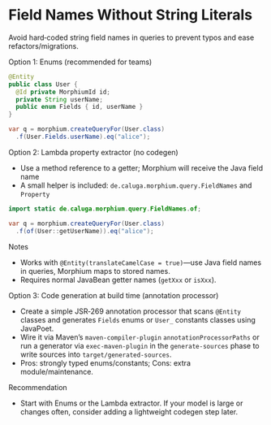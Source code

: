 # Field Names Without String Literals

Avoid hard‑coded string field names in queries to prevent typos and ease refactors/migrations.

Option 1: Enums (recommended for teams)
```java
@Entity
public class User {
  @Id private MorphiumId id;
  private String userName;
  public enum Fields { id, userName }
}

var q = morphium.createQueryFor(User.class)
  .f(User.Fields.userName).eq("alice");
```

Option 2: Lambda property extractor (no codegen)
- Use a method reference to a getter; Morphium will receive the Java field name
- A small helper is included: `de.caluga.morphium.query.FieldNames` and `Property`
```java
import static de.caluga.morphium.query.FieldNames.of;

var q = morphium.createQueryFor(User.class)
  .f(of(User::getUserName)).eq("alice");
```
Notes
- Works with `@Entity(translateCamelCase = true)`—use Java field names in queries, Morphium maps to stored names.
- Requires normal JavaBean getter names (`getXxx` or `isXxx`).

Option 3: Code generation at build time (annotation processor)
- Create a simple JSR‑269 annotation processor that scans `@Entity` classes and generates `Fields` enums or `User_` constants classes using JavaPoet.
- Wire it via Maven’s `maven-compiler-plugin` `annotationProcessorPaths` or run a generator via `exec-maven-plugin` in the `generate-sources` phase to write sources into `target/generated-sources`.
- Pros: strongly typed enums/constants; Cons: extra module/maintenance.

Recommendation
- Start with Enums or the Lambda extractor. If your model is large or changes often, consider adding a lightweight codegen step later.

